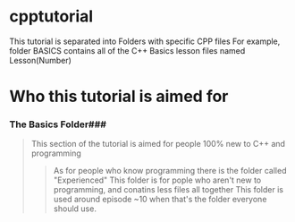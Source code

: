 cpptutorial
===========
This tutorial is separated into Folders with specific CPP files
For example, folder BASICS contains all of the C++ Basics lesson files named Lesson(Number)

Who this tutorial is aimed for
==============================
### The Basics Folder###
> This section of the tutorial is aimed for people 100% new to C++ and programming
>> As for people who know programming there is the folder called "Experienced"
>> This folder is for pople who aren't new to programming, and conatins less files all together
>> This folder is used around episode ~10 when that's the folder everyone should use.
